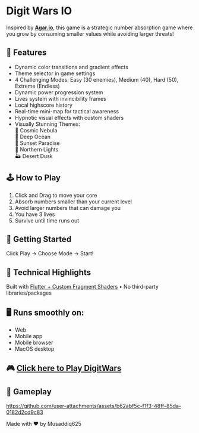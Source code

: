 # Digit Wars IO

Inspired by [<b><u>Agar.io</u></b>](https://agar.io), this game is a strategic number absorption game where you grow by consuming smaller values while avoiding larger threats!

## 👀 Features
- Dynamic color transitions and gradient effects
- Theme selector in game settings
- 4 Challenging Modes: Easy (30 enemies), Medium (40), Hard (50), Extreme (Endless)
- Dynamic power progression system
- Lives system with invincibility frames
- Local highscore history
- Real-time mini-map for tactical awareness
- Hypnotic visual effects with custom shaders
- Visually Stunning Themes:<br>
    🌌 Cosmic Nebula<br>
    🌊 Deep Ocean<br>
    🌅 Sunset Paradise<br>
    🎇 Northern Lights<br>
    🏜️ Desert Dusk<br>

## 🕹️ How to Play
1. Click and Drag to move your core
2. Absorb numbers smaller than your current level
3. Avoid larger numbers that can damage you
4. You have 3 lives
5. Survive until time runs out

## 🚀 Getting Started
Click Play → Choose Mode → Start!

## 🔧 Technical Highlights
Built with <ins>Flutter + Custom Fragment Shaders</ins> • No third-party libraries/packages

## 🖥️ Runs smoothly on:
- Web
- Mobile app
- Mobile browser 
- MacOS desktop

## 🎮 [Click here to Play DigitWars](https://musaddiq625.github.io/digitwars)

## 👾 Gameplay

https://github.com/user-attachments/assets/b62abf5c-f1f3-48ff-85da-0182d2cd9c83

Made with ❤️ by Musaddiq625
